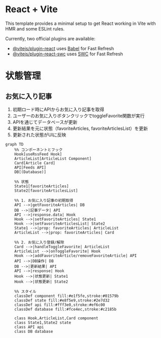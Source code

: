 # React + Vite

This template provides a minimal setup to get React working in Vite with HMR and some ESLint rules.

Currently, two official plugins are available:

- [@vitejs/plugin-react](https://github.com/vitejs/vite-plugin-react/blob/main/packages/plugin-react/README.md) uses [Babel](https://babeljs.io/) for Fast Refresh
- [@vitejs/plugin-react-swc](https://github.com/vitejs/vite-plugin-react-swc) uses [SWC](https://swc.rs/) for Fast Refresh

# 状態管理
## お気に入り記事
1. 初期ロード時にAPIからお気に入り記事を取得
2. ユーザーのお気に入りボタンクリックでtoggleFavorite関数が実行
3. APIを通じてデータベースが更新
4. 更新結果を元に状態（favoriteArticles, favoriteArticlesList）を更新
5. 更新された状態がUIに反映
```mermaid
graph TD
    %% コンポーネントとフック
    Hook[useRssFeed Hook]
    ArticleList[ArticleList Component]
    Card[Article Card]
    API[Feeds API]
    DB[(Database)]

    %% 状態
    State1[favoriteArticles]
    State2[favoriteArticlesList]

    %% 1. お気に入り記事の初期取得
    API -->|getFavoriteArticles| DB
    DB -->|記事データ| API
    API -->|response.data| Hook
    Hook -->|setFavoriteArticles| State1
    Hook -->|setFavoriteArticlesList| State2
    State1 -->|prop: favoriteArticles| ArticleList
    ArticleList -->|prop: favoriteArticles| Card

    %% 2. お気に入り登録/解除
    Card -->|handleToggleFavorite| ArticleList
    ArticleList -->|onToggleFavorite| Hook
    Hook -->|addFavoriteArticle/removeFavoriteArticle| API
    API -->|DB操作| DB
    DB -->|更新結果| API
    API -->|response| Hook
    Hook -->|状態更新| State1
    Hook -->|状態更新| State2

    %% スタイル
    classDef component fill:#e1f5fe,stroke:#01579b
    classDef state fill:#e8f5e9,stroke:#2e7d32
    classDef api fill:#fff3e0,stroke:#ef6c00
    classDef database fill:#fce4ec,stroke:#c2185b

    class Hook,ArticleList,Card component
    class State1,State2 state
    class API api
    class DB database
```